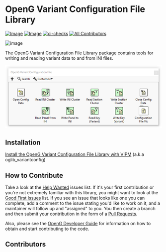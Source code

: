# OpenG Variant Configuration File Library

[![Image](https://www.vipm.io/package/oglib_variantconfig/badge.svg?metric=installs)](https://www.vipm.io/package/oglib_variantconfig/) [![Image](https://www.vipm.io/package/oglib_variantconfig/badge.svg?metric=stars)](https://www.vipm.io/package/oglib_variantconfig/)
[![ci-checks](https://github.com/vipm-io/OpenG-Variant-Configuration-File-Library/actions/workflows/ci.yml/badge.svg)](https://github.com/vipm-io/OpenG-Variant-Configuration-File-Library/actions/workflows/ci.yml)
[![All Contributors](https://img.shields.io/github/all-contributors/vipm-io/OpenG-Variant-Configuration-File-Library?color=ee8449&style=flat-square)](#contributors)

![image](source/images/icon.png)

The OpenG Variant Configuration File Library package contains tools for writing and reading variant data to and from INI files.

![image](source/images/functions_palette.png)

## Installation

[Install the OpenG Variant Configuration File Library with VIPM](https://www.vipm.io/package/oglib_variantconfig/) (a.k.a oglib_variantconfig)

## How to Contribute

Take a look at the [Help Wanted](https://github.com/vipm-io/OpenG-Variant-Configuration-File-Library/issues?q=is%3Aissue+is%3Aopen+label%3A%22help+wanted%22) issues list. If it's your first contribution or you're not extremely familiar with this library, you might want to look at the [Good First Issues](https://github.com/vipm-io/OpenG-Variant-Configuration-File-Library/issues?q=is%3Aissue+is%3Aopen+label%3Agood+first+issue) list.  If you see an issue that looks like one you can complete, add a comment to the issue stating you'd like to work on it, and a maintainer will follow up and "assigned" to you. You then create a branch and then submit your contribution in the form of a [Pull Requests](https://github.com/vipm-io/OpenG-Variant-Configuration-File-Library/pulls).

Also, please see the [OpenG Developer Guide](https://github.com/vipm-io/OpenG-Toolkit/blob/main/docs/developer-guide.md) for information on how to obtain and start contributing to the code.

## Contributors

<!-- ALL-CONTRIBUTORS-LIST:START - Do not remove or modify this section -->
<!-- prettier-ignore-start -->
<!-- markdownlint-disable -->

<!-- markdownlint-restore -->
<!-- prettier-ignore-end -->

<!-- ALL-CONTRIBUTORS-LIST:END -->